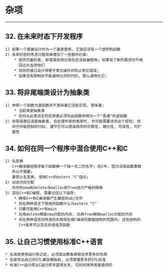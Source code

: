 # **杂项**
***



## **32. 在未来时态下开发程序**
    1) 如果一个类被设计作为一个基类使用, 它就应该有一个虚析构函数
    2) 未来时态的考虑只是简单增加了一些额外约束:
        * 提供完备的类, 即使某些部分现在还没有被使用; 如果有了新的需求你不用
          回过头去改他们
        * 将你的接口设计得便于常见操作并防止常见错误;
        * 如果没有限制你不能通用化你的代码, 那么通用化它;



## **33. 将非尾端类设计为抽象类**
    1) 申明一个函数为虚函数并不意味着它没有实现, 意味着:
        * 当前类是抽象类
        * 任何从此类派生的实体类必须将此函数申明为一个"普通"的虚函数
    2) 非尾端类应该是抽象类, 在处理外来的类库时, 你可能需要违背这个规则; 但
       对于你能控制的代码, 遵守它可以提高程序的可靠性, 健壮性, 可读性, 可扩
       展性



## **34. 如何在同一个程序中混合使用C++和C**
    1) 名变换
       C++编译器给程序每个函数换一个独一无二的名字; 在C中, 因为没有函数重载
       所以不需要;
       要禁止名变换, 使用C++的extern "C"指示;
    2) 动态内存分配
       将你的new和delete与malloc和free进行严格的隔离
    3) 混合C++和C编程, 需要记住以下指导:
        * 确保C++和C编译器产生兼容的obj文件
        * 将在两种语言下使用的函数什么为extern "C"
        * 只要可能用C++写main
        * 总用delete释放new分配的内存, 总用free释放malloc分配的内存
        * 将在两种语言间传递的东西现在用C编译的数据结构的范围内; 这些结构的
          C++版本可以包含非虚成员函数



## **35. 让自己习惯使用标准C++语言**
    * 在高效使用运行库之前, 必须跳出教条框框去学更多的东西
    * 在能写出自己的STL兼容模板前, 必须掌握更多的STL标准
    * 标准C++运行库比C运行库丰富得太多, 花时间来熟悉是值得的

